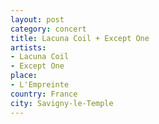```yaml
---
layout: post
category: concert
title: Lacuna Coil + Except One
artists: 
- Lacuna Coil
- Except One
place: 
- L'Empreinte
country: France
city: Savigny-le-Temple
---
```


